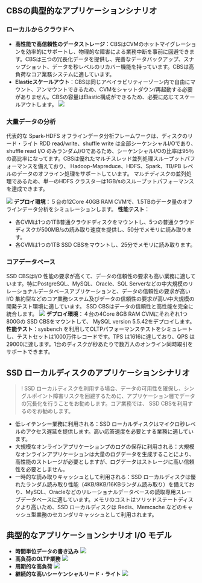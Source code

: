 ## CBSの典型的なアプリケーションシナリオ
### ローカルからクラウドへ
- **高性能で高信頼性のデータストレージ**：CBSはCVMのホットマイグレーションを効率的にサポートし、物理的な障害による業務中断を事前に回避できます。CBSは三つの冗長化データを提供し、完善なデータバックアップ、スナップショット、データを秒レベルのリカバー機能を持っています。CBSは高負荷なコア業務システムに適しています。
- **Elasticスケールアウト**：CBSは同じアベイラビリティーゾーン内で自由にマウント、アンマウントできるため、CVMをシャットダウン/再起動する必要がありません。CBSの容量はElastic構成ができるため、必要に応じてスケールアウトします。
![](https://main.qcloudimg.com/raw/e389e3f1ee4fe06604572ad8c9d273b3.png)

### 大量データの分析
代表的な Spark-HDFS オフラインデータ分析フレームワークは、ディスクのリード・ライト RDD read/write、shuffle write は全部シーケンシャルI/Oであり、 shuffle read I/O のみランダムI/Oであるため、シーケンシャルI/Oの比率は95％の高比率になってます。CBSは優れたマルチスレッド並列処理スループットパフォーマンスを備えており、 Hadoop-Mapreduce、HDFS、Spark、TB/PB レベルのデータのオフライン処理をサポートしています。
マルチディスクの並列処理であるため、単一のHDFS クラスターは1GB/sのスループットパフォーマンスを達成できます。

![](https://main.qcloudimg.com/raw/823becc72394a6fa2385afc670675440.png)
**デプロイ環境**：５台の12Core 40GB RAM CVMで、1.5TBのデータ量のオフラインデータ分析をシミュレーションします。
**性能テスト**：
- 各CVMは1つの1TB普通クラウドディスクをマウントし、5つの普通クラウドディスクが500MB/sの読み取り速度を提供し、50分でメモリに読み取ります。
- 各CVMは1つの1TB SSD CBSをマウントし、25分でメモリに読み取ります。

### コアデータベース
SSD CBSはI/O 性能の要求が高くて、データの信頼性の要求も高い業務に適しています。特にPostgreSQL、MySQL、Oracle、SQL Serverなどの中大規模のリレーショナルデータベースアプリケーションと、データの信頼性の要求が高い I/O 集約型などのコア業務システム及びデータの信頼性の要求が高い中大規模の開発テスト環境に適しています。
SSD CBSはデータの信頼性と高性能を完全に統合します。
![](https://main.qcloudimg.com/raw/d4ce3eb3d1f7fb4f49d6e8e71fa20b7f.png)
**デプロイ環境**：４台の4Core 8GB RAM CVMにそれぞれ1つ800Gの SSD CBSをマウントして、 MySQL version 5.5.42をデプロイします。
**性能テスト**：sysbench を利用してOLTPパフォーマンステストをシミュレートし、テストセットは1000万件レコードです。TPS は1616に達しており、QPS は29000に達します。1台のディスクが秒あたりで数万人のオンライン同時取引をサポートできます。

## SSD ローカルディスクのアプリケーションシナリオ
>! SSD ローカルディスクを利用する場合、データの可用性を確保し、シングルポイント障害リスクを回避するために、アプリケーション層でデータの冗長化を行うことをお勧めします。コア業務では、 SSD CBSを利用するのをお勧めします。

- 低レイテンシー業務に利用される：SSD ローカルディスクはマイクロ秒レベルのアクセス遅延を提供します。高い応答速度を必要とする業務に適しています。
- 大規模なオンラインアプリケーションプのログの保存に利用される：大規模なオンラインアプリケーションは大量のログデータを生成することにより、高性能のストレージが必要としますが、ログデータはストレージに高い信頼性を必要としません。
- 一時的な読み取りキャッシュとして利用される：SSD ローカルディスクは優れたランダム読み取り性能（4KB/8KB/16KBランダム読み取り）を備えており、MySQL、Oracleなどのリレーショナルデータベースの読取専用スレーブデータベースに適しています。メモリのコストはソリッドステートディスクより高いため、SSD ローカルディスクは Redis、Memcache などのキャッシュ型業務のセカンダリキャッシュとして利用されます。

## 典型的なアプリケーションシナリオ I/O モデル
- **時間単位データの書き込み**
![](https://main.qcloudimg.com/raw/d433840cd456283df7bfb3aac07e84e3.png)
- **高負荷のOLTP業務**
![](https://main.qcloudimg.com/raw/d428aa55d72b392b5e27bdebffd4cfc8.png)
- **周期的な高負荷**
![](https://main.qcloudimg.com/raw/0d5e7f1a6fbc83e1b59aceeb1da454e8.png)
- **継続的な高いシーケンシャルリード・ライト**
![](https://main.qcloudimg.com/raw/ea66d844a9dcc5610c62f63c31129510.png)
